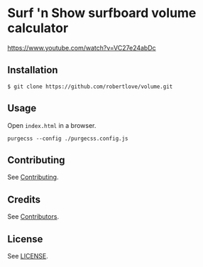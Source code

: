 # Surf 'n Show surfboard volume calculator

https://www.youtube.com/watch?v=VC27e24abDc

## Installation

`$ git clone https://github.com/robertlove/volume.git`

## Usage

Open `index.html` in a browser.

```
purgecss --config ./purgecss.config.js
```

## Contributing

See [Contributing](https://github.com/robertlove/.github/blob/master/CONTRIBUTING.md).

## Credits

See [Contributors](https://github.com/robertlove/volume/graphs/contributors).

## License

See [LICENSE](LICENSE).
